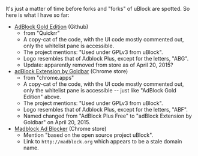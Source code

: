 It's just a matter of time before forks and "forks" of uBlock are spotted. So here is what I have so far:

- [AdBlock Gold Edition](https://github.com/GoldbarVentures/adblock-gold-edition) (Github)
    - from "Quickrr"
    - A copy-cat of the code, with the UI code mostly commented out, only the whitelist pane is accessible.
    - The project mentions: "Used under GPLv3 from uBlock".
    - Logo resembles that of Adblock Plus, except for the letters, "ABG".
    - Update: apparently removed from store as of April 20, 2015?
- [adBlock Extension by Goldbar](https://chrome.google.com/webstore/detail/adblock-extension-by-gold/blabcjmaafmcbofhmjlpeehcmpdlgibo) (Chrome store)
    - from "chrome.apps"
    - A copy-cat of the code, with the UI code mostly commented out, only the whitelist pane is accessible -- just like "AdBlock Gold Edition" above.
    - The project mentions: "Used under GPLv3 from uBlock".
    - Logo resembles that of Adblock Plus, except for the letters, "ABF".
    - Named changed from "AdBlock Plus Free" to "adBlock Extension by Goldbar" on April 20, 2015.
- [Madblock Ad Blocker](https://chrome.google.com/webstore/detail/madblock-ad-blocker/lhbfhcbgmodeoikiccebpomdmkcccaem) (Chrome store)
    - Mention "based on the open source project uBlock".
    - Link to `http://madblock.org` which appears to be a stale domain name.